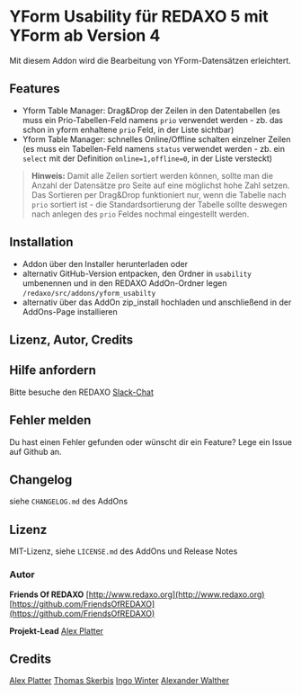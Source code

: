 # YForm Usability für REDAXO 5 mit YForm ab Version 4

Mit diesem Addon wird die Bearbeitung von YForm-Datensätzen erleichtert.

## Features

- Yform Table Manager: Drag&Drop der Zeilen in den Datentabellen
(es muss ein Prio-Tabellen-Feld namens `prio` verwendet werden - zb. das schon in yform enhaltene `prio` Feld, in der Liste sichtbar)
- Yform Table Manager: schnelles Online/Offline schalten einzelner Zeilen
(es muss ein Tabellen-Feld namens `status` verwendet werden - zb. ein `select` mit der Definition `online=1,offline=0`, in der Liste versteckt)

> **Hinweis:** Damit alle Zeilen sortiert werden können, sollte man die Anzahl der Datensätze pro Seite auf eine möglichst hohe Zahl setzen. Das Sortieren per Drag&Drop funktioniert nur, wenn die Tabelle nach `prio` sortiert ist - die Standardsortierung der Tabelle sollte deswegen nach anlegen des `prio` Feldes nochmal eingestellt werden.

## Installation

* Addon über den Installer herunterladen oder
* alternativ GitHub-Version entpacken, den Ordner in `usability` umbenennen und in den REDAXO AddOn-Ordner legen `/redaxo/src/addons/yform_usabilty`
* alternativ über das AddOn zip_install hochladen und anschließend in der AddOns-Page installieren


## Lizenz, Autor, Credits

## Hilfe anfordern
Bitte besuche den REDAXO [Slack-Chat](https://www.redaxo.org/support/community/#slack)

## Fehler melden
Du hast einen Fehler gefunden oder wünscht dir ein Feature? Lege ein Issue auf Github an.


## Changelog

siehe `CHANGELOG.md` des AddOns

## Lizenz

MIT-Lizenz, siehe `LICENSE.md` des AddOns und Release Notes

### Autor

**Friends Of REDAXO**
[http://www.redaxo.org](http://www.redaxo.org)
[https://github.com/FriendsOfREDAXO](https://github.com/FriendsOfREDAXO)

**Projekt-Lead**
[Alex Platter](https://github.com/lexplatt/)

## Credits

[Alex Platter](https://github.com/lexplatt/)
[Thomas Skerbis](https://github.com/skerbis)
[Ingo Winter](https://github.com/ingowinter)
[Alexander Walther](https://github.com/alxndr-w)
